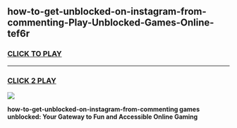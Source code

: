 
## how-to-get-unblocked-on-instagram-from-commenting-Play-Unblocked-Games-Online-tef6r
<h3>
<a href="https://premium76.site?title=how-to-get-unblocked-on-instagram-from-commenting&ref=25A">CLICK TO PLAY</a></h3>
<hr>

<h3>
<a href="https://premium76.site?title=how-to-get-unblocked-on-instagram-from-commenting&ref=25A">CLICK 2 PLAY</a>
  
</h3>

<a href="https://premium76.site?title=how-to-get-unblocked-on-instagram-from-commenting&ref=25A"><img src="https://clearcache.store/games.png"></a>


**how-to-get-unblocked-on-instagram-from-commenting games unblocked: Your Gateway to Fun and Accessible Online Gaming**
